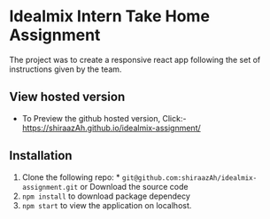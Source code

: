 # Idealmix Intern Take Home Assignment
  The project was to create a responsive react app following the set of instructions given by the team. 
## View hosted version
  - To Preview the github hosted version, Click:- https://shiraazAh.github.io/idealmix-assignment/ 
## Installation
  1. Clone the following repo:
    * `git@github.com:shiraazAh/idealmix-assignment.git` or Download the source code
  2. `npm install` to download package dependecy
  3. `npm start` to view the application on localhost. 
   
